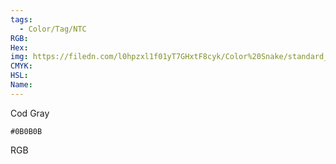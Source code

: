 ```yaml
---
tags:
  - Color/Tag/NTC
RGB:
Hex:
img: https://filedn.com/l0hpzxl1f01yT7GHxtF8cyk/Color%20Snake/standard_csv_to_svg//0B0B0B.svg
CMYK:
HSL:
Name:
---
```

Cod Gray
```palette
#0B0B0B
```
RGB
